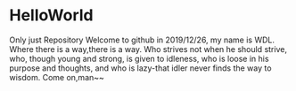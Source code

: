 # HelloWorld
Only just Repository
Welcome to github in 2019/12/26, my name is WDL. Where there is a way,there is a way.
Who strives not when he should strive, who, though young and strong, is given to idleness, who is loose in his purpose and thoughts, and who is lazy-that idler never finds the way to wisdom.
Come on,man~~
